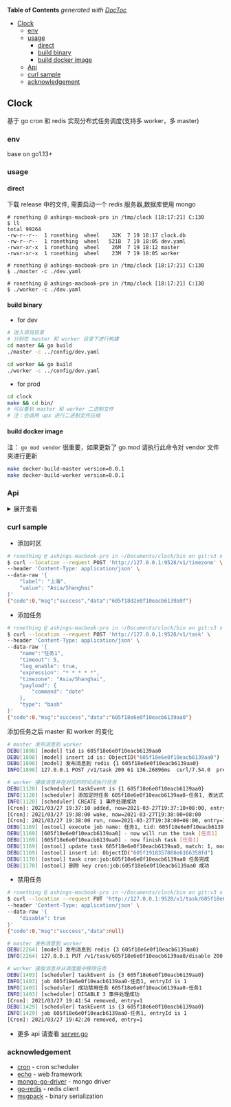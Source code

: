 <!-- START doctoc generated TOC please keep comment here to allow auto update -->
<!-- DON'T EDIT THIS SECTION, INSTEAD RE-RUN doctoc TO UPDATE -->
**Table of Contents**  *generated with [DocToc](https://github.com/thlorenz/doctoc)*

- [Clock](#clock)
  - [env](#env)
  - [usage](#usage)
    - [direct](#direct)
    - [build binary](#build-binary)
    - [build docker image](#build-docker-image)
  - [Api](#api)
  - [curl sample](#curl-sample)
  - [acknowledgement](#acknowledgement)

<!-- END doctoc generated TOC please keep comment here to allow auto update -->

## Clock

基于 go cron 和 redis 实现分布式任务调度(支持多 worker，多 master)

### env

base on go1.13+

### usage

#### direct

下载 release 中的文件, 需要启动一个 redis 服务器,数据库使用 mongo

```
# ronething @ ashings-macbook-pro in /tmp/clock [18:17:21] C:130
$ ll
total 99264
-rw-r--r--  1 ronething  wheel    32K  7 19 18:17 clock.db
-rw-r--r--  1 ronething  wheel   521B  7 19 18:05 dev.yaml
-rwxr-xr-x  1 ronething  wheel    26M  7 19 18:12 master
-rwxr-xr-x  1 ronething  wheel    23M  7 19 18:05 worker

# ronething @ ashings-macbook-pro in /tmp/clock [18:17:21] C:130
$ ./master -c ./dev.yaml

# ronething @ ashings-macbook-pro in /tmp/clock [18:17:21] C:130
$ ./worker -c ./dev.yaml

```

#### build binary

- for dev

```sh
# 进入项目目录
# 分别在 master 和 worker 目录下进行构建
cd master && go build
./master -c ../config/dev.yaml

cd worker && go build
./worker -c ../config/dev.yaml
```

- for prod

```sh
cd clock
make && cd bin/
# 可以看到 master 和 worker 二进制文件
# 注：会调用 upx 进行二进制文件压缩
```
 

#### build docker image 

注： `go mod vendor` 很重要，如果更新了 go.mod 请执行此命令对 vendor 文件夹进行更新

```sh
make docker-build-master version=0.0.1
make docker-build-worker version=0.0.1
```

### Api

<details>
<summary>展开查看</summary>
<pre><code>
- 获取所有任务

`GET /v1/task`

- 获取单个任务

`GET /v1/task/:tid`

- 更新单个任务

`PUT /v1/task`

- 删除单个任务

`DEL /v1/task/:tid`

- 获取日志

`GET /v1/log`

</code></pre>
</details>


### curl sample

- 添加时区

```sh
# ronething @ ashings-macbook-pro in ~/Documents/clock/bin on git:v3 x [19:30:29] 
$ curl --location --request POST 'http://127.0.0.1:9528/v1/timezone' \
--header 'Content-Type: application/json' \
--data-raw '{
    "label": "上海",
    "value": "Asia/Shanghai"
}'
{"code":0,"msg":"success","data":"605f18d2e0f10eacb6139a9f"}
```

- 添加任务

```sh
# ronething @ ashings-macbook-pro in ~/Documents/clock/bin on git:v3 x [19:36:51] 
$ curl --location --request POST 'http://127.0.0.1:9528/v1/task' \    
--header 'Content-Type: application/json' \
--data-raw '{
    "name":"任务1",
    "timeout": 5,
    "log_enable": true,
    "expression": "* * * * *",
    "timezone": "Asia/Shanghai",
    "payload": {
        "command": "date"
    },
    "type": "bash"
}'
{"code":0,"msg":"success","data":"605f18e6e0f10eacb6139aa0"}
```

添加任务之后 master 和 worker 的变化

```sh
# master 发布消息到 worker
DEBU[1898] [model] tid is 605f18e6e0f10eacb6139aa0      
DEBU[1898] [model] insert id is: ObjectID("605f18e6e0f10eacb6139aa0") 
DEBU[1898] [model] 发布消息到 redis {1 605f18e6e0f10eacb6139aa0} 
INFO[1898] 127.0.0.1 POST /v1/task 200 61 136.26896ms  curl/7.54.0  prefix=echo

# worker 接收消息并在对应的时间点执行任务
DEBU[1120] [scheduler] taskEvent is {1 605f18e6e0f10eacb6139aa0} 
INFO[1120] [scheduler] 添加定时任务 605f18e6e0f10eacb6139aa0-任务1, 表达式: CRON_TZ=Asia/Shanghai * * * * *, with entryID: 1 
INFO[1120] [scheduler] CREATE 1 事件处理成功                  
[Cron]: 2021/03/27 19:37:10 added, now=2021-03-27T19:37:10+08:00, entry=1, next=2021-03-27T19:38:00+08:00
[Cron]: 2021/03/27 19:38:00 wake, now=2021-03-27T19:38:00+08:00
[Cron]: 2021/03/27 19:38:00 run, now=2021-03-27T19:38:00+08:00, entry=1, next=2021-03-27T19:39:00+08:00
DEBU[1169] [ostool] execute job name: 任务1, tid: 605f18e6e0f10eacb6139aa0 
DEBU[1169] [605f18e6e0f10eacb6139aa0] - now will run the task [任务1] 
DEBU[1169] [605f18e6e0f10eacb6139aa0] - now finish task [任务1] 
DEBU[1169] [ostool] update task 605f18e6e0f10eacb6139aa0, match: 1, modify: 1 
DEBU[1169] [ostool] insert id: ObjectID("605f1918357868e6166358fd") 
DEBU[1170] [ostool] task cron:job:605f18e6e0f10eacb6139aa0 任务完成 
DEBU[1170] [ostool] 删除 key cron:job:605f18e6e0f10eacb6139aa0 成功 
```

- 禁用任务

```sh
# ronething @ ashings-macbook-pro in ~/Documents/clock/bin on git:v3 x [19:37:11] 
$ curl --location --request PUT 'http://127.0.0.1:9528/v1/task/605f18e6e0f10eacb6139aa0/disable' \
--header 'Content-Type: application/json' \
--data-raw '{
    "disable": true
}'
{"code":0,"msg":"success","data":null}
```

```sh
# master 发布消息到 worker
DEBU[2264] [model] 发布消息到 redis {3 605f18e6e0f10eacb6139aa0} 
INFO[2264] 127.0.0.1 PUT /v1/task/605f18e6e0f10eacb6139aa0/disable 200 39 4.94317ms  curl/7.54.0  prefix=echo

# worker 接收消息并从调度器中移除任务
DEBU[1403] [scheduler] taskEvent is {3 605f18e6e0f10eacb6139aa0} 
INFO[1403] job 605f18e6e0f10eacb6139aa0-任务1, entryId is 1 
INFO[1403] [scheduler] 成功禁用任务 605f18e6e0f10eacb6139aa0-任务1 
INFO[1403] [scheduler] DISABLE 3 事件处理成功                 
[Cron]: 2021/03/27 19:41:54 removed, entry=1
DEBU[1429] [scheduler] taskEvent is {3 605f18e6e0f10eacb6139aa0} 
INFO[1429] job 605f18e6e0f10eacb6139aa0-任务1, entryId is 1 
[Cron]: 2021/03/27 19:42:20 removed, entry=1
```

- 更多 api 请查看 [server.go](./master/server/server.go)

### acknowledgement

- [cron](https://github.com/robfig/cron) - cron scheduler
- [echo](https://github.com/labstack/echo) - web framework
- [mongo-go-driver](https://github.com/mongodb/mongo-go-driver) - mongo driver
- [go-redis](https://github.com/go-redis/redis)  - redis client
- [msgpack](https://github.com/vmihailenco/msgpack) - binary serialization
